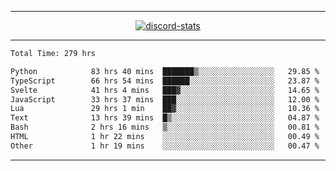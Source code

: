 <a href="https://www.github.com/ripavoid" target="_blank" rel="noreferrer">

-------

<div align='center'>
    <a href='https://discordapp.com/users/825178146797518881'>
        <img align='center' alt='discord-stats' src='https://api.discord-status.me/825178146797518881?nitro&boost=4&gradient=%231e0b1a%2C%23000000%2C%23000000%2C%23160316'></img>
    </a>
</div>

-------

<!--START_SECTION:waka-->

```txt
Total Time: 279 hrs

Python            83 hrs 40 mins  ███████▒░░░░░░░░░░░░░░░░░   29.85 %
TypeScript        66 hrs 54 mins  ██████░░░░░░░░░░░░░░░░░░░   23.87 %
Svelte            41 hrs 4 mins   ███▓░░░░░░░░░░░░░░░░░░░░░   14.65 %
JavaScript        33 hrs 37 mins  ███░░░░░░░░░░░░░░░░░░░░░░   12.00 %
Lua               29 hrs 1 min    ██▓░░░░░░░░░░░░░░░░░░░░░░   10.36 %
Text              13 hrs 39 mins  █▒░░░░░░░░░░░░░░░░░░░░░░░   04.87 %
Bash              2 hrs 16 mins   ▒░░░░░░░░░░░░░░░░░░░░░░░░   00.81 %
HTML              1 hr 22 mins    ░░░░░░░░░░░░░░░░░░░░░░░░░   00.49 %
Other             1 hr 19 mins    ░░░░░░░░░░░░░░░░░░░░░░░░░   00.47 %
```

<!--END_SECTION:waka-->

-------
